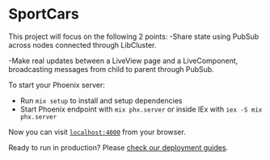 # SportCars
This project will focus on the following 2 points:
-Share state using PubSub across nodes connected through LibCluster. 

-Make real updates between a LiveView page and a LiveComponent, broadcasting messages from child to parent through PubSub.


To start your Phoenix server:

  * Run `mix setup` to install and setup dependencies
  * Start Phoenix endpoint with `mix phx.server` or inside IEx with `iex -S mix phx.server`

Now you can visit [`localhost:4000`](http://localhost:4000) from your browser.

Ready to run in production? Please [check our deployment guides](https://hexdocs.pm/phoenix/deployment.html).
